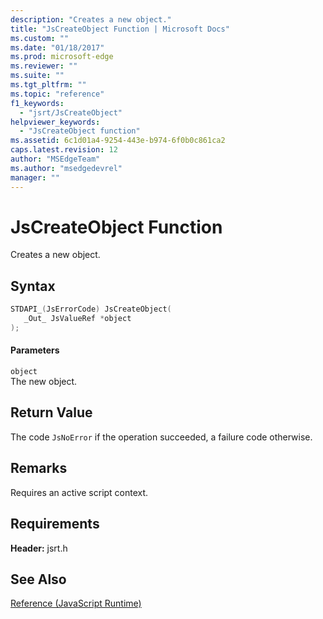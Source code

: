 ```yaml
---
description: "Creates a new object."
title: "JsCreateObject Function | Microsoft Docs"
ms.custom: ""
ms.date: "01/18/2017"
ms.prod: microsoft-edge
ms.reviewer: ""
ms.suite: ""
ms.tgt_pltfrm: ""
ms.topic: "reference"
f1_keywords: 
  - "jsrt/JsCreateObject"
helpviewer_keywords: 
  - "JsCreateObject function"
ms.assetid: 6c1d01a4-9254-443e-b974-6f0b0c861ca2
caps.latest.revision: 12
author: "MSEdgeTeam"
ms.author: "msedgedevrel"
manager: ""
---
```

# JsCreateObject Function
Creates a new object.
  
## Syntax  
  
```cpp  
STDAPI_(JsErrorCode) JsCreateObject(  
   _Out_ JsValueRef *object  
);  
```  
  
#### Parameters  
 `object`  
 The new object.  
  
## Return Value  
 The code `JsNoError` if the operation succeeded, a failure code otherwise.  
  
## Remarks  
 Requires an active script context.  
  
## Requirements  
 **Header:** jsrt.h  
  
## See Also  
 [Reference (JavaScript Runtime)](../chakra-hosting/reference-javascript-runtime.md)